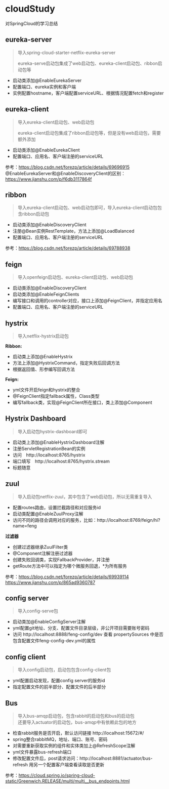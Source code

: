 # cloudStudy
对SpringCloud的学习总结

## eureka-server
> 导入spring-cloud-starter-netflix-eureka-server
>
> eureka-serve启动包集成了web启动包、eureka-client启动包、ribbon启动包等

* 启动类添加@EnableEurekaServer
* 配置端口、eureka实例和客户端
* 实例配置hostname，客户端配置serviceURL、根据情况配置fetch和register


## eureka-client
> 导入eureka-client启动包、web启动包
>
> eureka-client启动包集成了ribbon启动包等，但是没有web启动包，需要额外添加

* 启动类添加@EnableEurekaClient
* 配置端口、应用名、客户端注册的serviceURL

参考：https://blog.csdn.net/forezp/article/details/69696915  
@EnableEurekaServer和@EnableDiscoveryClient的区别：
https://www.jianshu.com/p/f6db3117864f

## ribbon
> 导入eureka-client启动包、web启动包即可，导入eureka-client启动包包含ribbon启动包

* 启动类添加@EnableDiscoveryClient
* 注册@Bean实例RestTemplate，方法上添加@LoadBalanced
* 配置端口、应用名、客户端注册的serviceURL

参考：https://blog.csdn.net/forezp/article/details/69788938

## feign
> 导入openfeign启动包、eureka-client启动包、web启动包

* 启动类添加@EnableDiscoveryClient
* 启动类添加@EnableFeignClients
* 编写接口和调用的controller对应，接口上添加@FeignClient，并指定应用名
* 配置端口、应用名、客户端注册的serviceURL

## hystrix
> 导入netflix-hystrix启动包

**Ribbon:**
* 启动类上添加@EnableHystrix
* 方法上添加@HystrixCommand，指定失败后回调方法
* 根据返回值、形参编写回调方法

**Feign:**
* yml文件开启feign和hystrix的整合
* @FeignClient指定fallback属性，Class类型
* 编写fallback类，实现@FeignClient所在接口，类上添加@Component

## Hystrix Dashboard
> 导入启动包hystrix-dashboard即可

* 启动类上添加@EnableHystrixDashboard注解
* 注册ServletRegistrationBean的实例
* 访问　http://localhost:8765/hystrix
* 端口填写　http://localhost:8765/hystrix.stream
* 标题随意

## zuul
> 导入启动包netflix-zuul，其中包含了web启动包，所以无需重复导入

* 配置routes路由，设置拦截路径和对应服务id
* 启动类配置@EnableZuulProxy注解
* 访问不同的路径会调用对应的服务，比如：http://localhost:8769/feign/hi?name=feng

**过滤器**
* 创建过滤器继承ZuulFilter类
* @Component注解注册过滤器
* 创建失败回调类，实现FallbackProvider，并注册
* getRoute方法中可以指定为哪个微服务回退，*为所有服务

参考：https://blog.csdn.net/forezp/article/details/69939114
https://www.jianshu.com/p/865ad9360787

## config server
> 导入config-serve包

* 启动类加@EnableConfigServer注解
* yml配置git地址、分支、配置文件目录层级，非公开项目需要账号密码
* 访问 http://localhost:8888/feng-config/dev 查看 propertySources 中是否包含配置文件feng-config-dev.yml的属性

## config client
> 导入config启动包，启动包包含config-client包

* yml配置启动发现，配置config server的服务id
* 指定配置文件的前半部分、配置文件的后半部分

## Bus
> 导入bus-amqp启动包，包含rabbit的启动包和bus的启动包  
> 还要导入actuator的启动包，bus-amqp中有依赖此包的地方

* 检查rabbit服务是否开启，默认访问链接 http://localhost:15672/#/
* spring整合rabbitMQ，地址、端口、账号、密码
* 对需要重新获取实例的组件和实体类加上@RefreshScope注解
* yml文件暴露bus-refresh端口
* 修改配置文件后，post请求访问：http://localhost:8881/actuator/bus-refresh  用另一个配置客户端查看读取是否更新

参考：https://cloud.spring.io/spring-cloud-static/Greenwich.RELEASE/multi/multi__bus_endpoints.html
